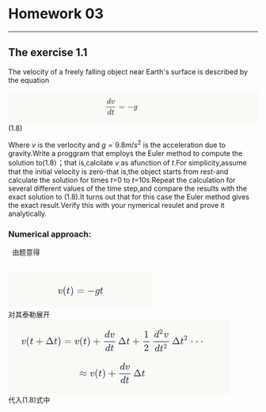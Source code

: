 # Homework 03

------

## The exercise 1.1

The velocity of a freely falling object near Earth's surface is described by the equation

![1](https://github.com/kammmmmi/photos/blob/master/VNWNB%5DT%25N7H%7DNAJ%7B34K%24%5BE9.png)(1.8)

Where *v* is the verlocity and $g = 9.8m/s^2$ is the acceleration due to gravity.Write a proggram that employs the Euler method to compute the solution to(1.8）；that is,calcilate *v* as afunction of *t*.For simplicity,assume that the initial velocity is zero-that is,the object starts from rest-and calculate the solution for times *t*=0 to *t*=10s.Repeat the calculation for several different values of the time step,and compare the results with the exact solution to (1.8).It turns out that for this case the Euler method gives the exact result.Verify this with your nymerical resulet and prove it analytically.

### Numerical approach:
 
由题意得 

</br>![2](https://github.com/kammmmmi/photos/blob/master/%25NEA%60ULA1GW%5BFWC0FN_R~5W.png)
 
</br>对其泰勒展开
 
</br>![3](https://github.com/kammmmmi/photos/blob/master/_N%5BDMUY_1CJWDJPXOC%60FVN6.png)
 
</br>代入(1.8)式中
 
</br>
